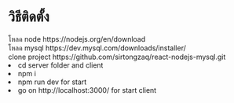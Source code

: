 <div id="badges">
    <h1>วิธีติดตั้ง</h1>
<span>โหลด node https://nodejs.org/en/download</span>
    </br>
 <span>โหลด mysql https://dev.mysql.com/downloads/installer/</span>
      </br>
  <ui>
  <span>clone project https://github.com/sirtongzaq/react-nodejs-mysql.git</span>
  <li>cd server folder and client</li>
    <li>npm i</li>
    <li>npm run dev for start</li>
     <li>go on http://localhost:3000/ for start client</li>
  </ui>

</div>
